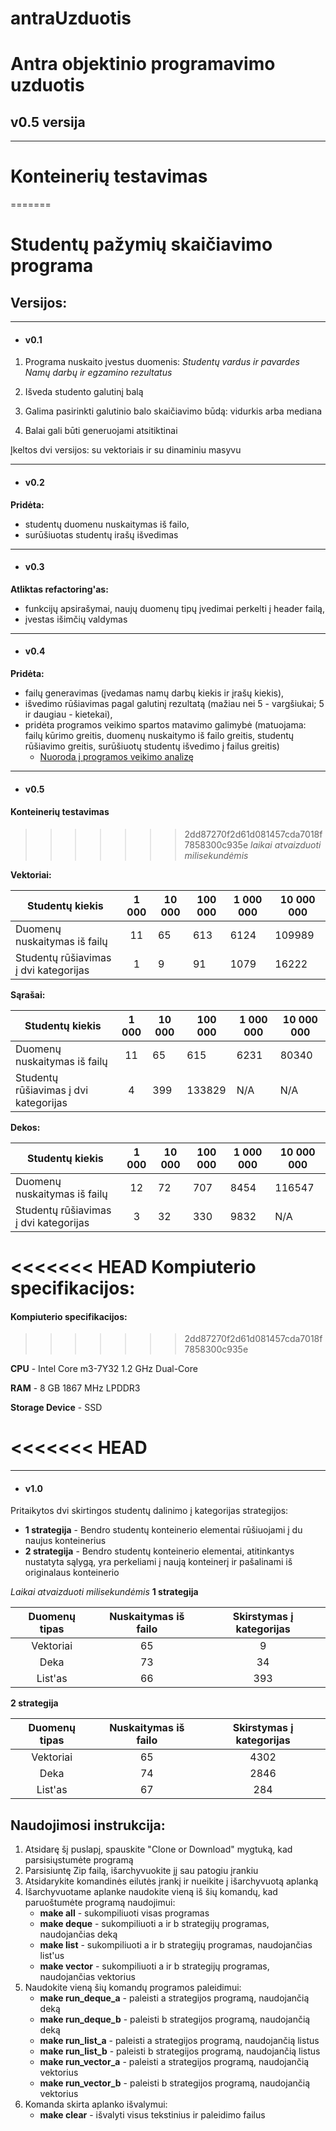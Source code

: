 # antraUzduotis
Antra objektinio programavimo uzduotis
=======
v0.5 versija
---
***
Konteinerių testavimas
===
=======
# Studentų pažymių skaičiavimo programa
## Versijos:
---
  * #### v0.1
  1. Programa nuskaito įvestus duomenis:
  *Studentų vardus ir pavardes*
  *Namų darbų ir egzamino rezultatus*

  2. Išveda studento galutinį balą

  3. Galima pasirinkti galutinio balo skaičiavimo būdą: vidurkis arba mediana

  4. Balai gali būti generuojami atsitiktinai

 Įkeltos dvi versijos: su vektoriais ir su dinaminiu masyvu

  ---
  * #### v0.2
 **Pridėta:** 
 * studentų duomenu nuskaitymas iš failo,
 * surūšiuotas studentų irašų išvedimas

---
  * #### v0.3
  **Atliktas refactoring'as:** 
  * funkcijų apsirašymai, naujų duomenų tipų įvedimai perkelti į header failą, 
  * įvestas išimčių valdymas

---
  * #### v0.4
  **Pridėta:** 
* failų generavimas (įvedamas namų darbų kiekis ir įrašų kiekis), 
* išvedimo rūšiavimas pagal galutinį rezultatą (mažiau nei 5 - vargšiukai; 5 ir daugiau - kietekai),
* pridėta programos veikimo spartos matavimo galimybė (matuojama: failų kūrimo greitis, duomenų nuskaitymo iš failo greitis, studentų rūšiavimo greitis, surūšiuotų studentų išvedimo į failus greitis)
  *  [Nuoroda į programos veikimo analizę](https://github.com/ignasms12/antraUzduotis/releases/download/v0.4/v0.4.ataskaita.pdf)

---
  * #### v0.5
  #### Konteinerių testavimas
>>>>>>> 2dd87270f2d61d081457cda7018f7858300c935e
*laikai atvaizduoti milisekundėmis*

**Vektoriai:**

<center>

|Studentų kiekis|1 000|10 000|100 000|1 000 000|10 000 000|
|---|:-:|---|---|---|---|
|Duomenų nuskaitymas iš failų|11|65|613|6124|109989|
|Studentų rūšiavimas į dvi kategorijas|1|9|91|1079|16222|

</center>

**Sąrašai:**

<center>

|Studentų kiekis|1 000|10 000|100 000|1 000 000|10 000 000|
|---|:-:|---|---|---|---|
|Duomenų nuskaitymas iš failų|11|65|615|6231|80340|
|Studentų rūšiavimas į dvi kategorijas|4|399|133829|N/A|N/A|

</center>

**Dekos:**

<center>

|Studentų kiekis|1 000|10 000|100 000|1 000 000|10 000 000|
|---|:-:|---|---|---|---|
|Duomenų nuskaitymas iš failų|12|72|707|8454|116547|
|Studentų rūšiavimas į dvi kategorijas|3|32|330|9832|N/A|

</center>



<<<<<<< HEAD
**Kompiuterio specifikacijos:**
=======
#### Kompiuterio specifikacijos:
>>>>>>> 2dd87270f2d61d081457cda7018f7858300c935e

**CPU** - Intel Core m3-7Y32 1.2 GHz Dual-Core

**RAM** - 8 GB 1867 MHz LPDDR3

**Storage Device** - SSD

<<<<<<< HEAD
=======
---
  * #### v1.0
  
Pritaikytos dvi skirtingos studentų dalinimo į kategorijas strategijos:

  * **1 strategija** - Bendro studentų konteinerio elementai rūšiuojami į du naujus konteinerius
  * **2 strategija** - Bendro studentų konteinerio elementai, atitinkantys nustatyta sąlygą, yra perkeliami į naują konteinerį ir pašalinami iš originalaus konteinerio

*Laikai atvaizduoti milisekundėmis*
  **1 strategija**

  | Duomenų tipas | Nuskaitymas iš failo | Skirstymas į kategorijas |
|:-------------:|:--------------------:|:------------------------:|
|   Vektoriai   |          65          |             9            |
|      Deka     |          73          |            34            |
|    List'as    |          66          |            393           |

**2 strategija**

| Duomenų tipas | Nuskaitymas iš failo | Skirstymas į kategorijas |
|:-------------:|:--------------------:|:------------------------:|
|   Vektoriai   |          65          |           4302           |
|      Deka     |          74          |           2846           |
|    List'as    |          67          |            284           |

## Naudojimosi instrukcija:
1. Atsidarę šį puslapį, spauskite "Clone or Download" mygtuką, kad parsisiųstumėte programą
2. Parsisiuntę Zip failą, išarchyvuokite jį sau patogiu įrankiu
3. Atsidarykite komandinės eilutės įrankį ir nueikite į išarchyvuotą aplanką
4. Išarchyvuotame aplanke naudokite vieną iš šių komandų, kad paruoštumėte programą naudojimui:
    * **make all** - sukompiliuoti visas programas
    * **make deque** - sukompiliuoti a ir b strategijų programas, naudojančias deką
    * **make list** - sukompiliuoti a ir b strategijų programas, naudojančias list'us
    * **make vector** - sukompiliuoti a ir b strategijų programas, naudojančias vektorius
5. Naudokite vieną šių komandų programos paleidimui:
    * **make run_deque_a** - paleisti a strategijos programą, naudojančią deką
    * **make run_deque_b** - paleisti b strategijos programą, naudojančią deką
    * **make run_list_a** - paleisti a strategijos programą, naudojančią listus
    * **make run_list_b** - paleisti b strategijos programą, naudojančią listus
    * **make run_vector_a** - paleisti a strategijos programą, naudojančią vektorius
    * **make run_vector_b** - paleisti b strategijos programą, naudojančią vektorius
6. Komanda skirta aplanko išvalymui:
    * **make clear** - išvalyti visus tekstinius ir paleidimo failus
